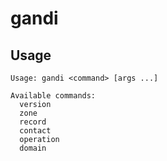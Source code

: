 gandi
=====


## Usage
    Usage: gandi <command> [args ...]
    
    Available commands:
      version
      zone
      record
      contact
      operation
      domain
